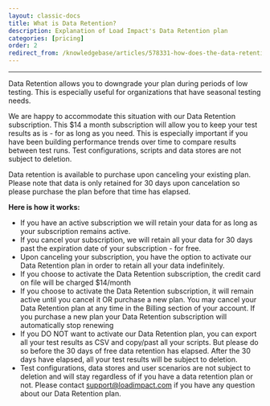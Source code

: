 ```yaml
---
layout: classic-docs
title: What is Data Retention?
description: Explanation of Load Impact's Data Retention plan
categories: [pricing]
order: 2
redirect_from: /knowledgebase/articles/578331-how-does-the-data-retention-subscription-work
---
```


***

Data Retention allows you to downgrade your plan during periods of low testing. This is especially useful for organizations that have seasonal testing needs.

We are happy to accommodate this situation with our Data Retention subscription. This $14 a month subscription will allow you to keep your test results as is - for as long as you need. This is especially important if you have been building performance trends over time to compare results between test runs. Test configurations, scripts and data stores are not subject to deletion.

Data retention is available to purchase upon canceling your existing plan. Please note that data is only retained for 30 days upon cancelation so please purchase the plan before that time has elapsed.

**Here is how it works:**

- If you have an active subscription we will retain your data for as long as your subscription remains active.
- If you cancel your subscription, we will retain all your data for 30 days past the expiration date of your subscription - for free.
- Upon canceling your subscription, you have the option to activate our Data Retention plan in order to retain all your data indefinitely.
- If you choose to activate the Data Retention subscription, the credit card on file will be charged $14/month
- If you choose to activate the Data Retention subscription, it will remain active until you cancel it OR purchase a new plan. You may cancel your Data Retention plan at any time in the Billing section of your account. If you purchase a new plan your Data Retention subscription will automatically stop renewing
- If you DO NOT want to activate our Data Retention plan, you can export all your test results as CSV and copy/past all your scripts. But please do so before the 30 days of free data retention has elapsed. After the 30 days have elapsed, all your test results will be subject to deletion.
- Test configurations, data stores and user scenarios are not subject to deletion and will stay regardless of if you have a data retention plan or not.
Please contact support@loadimpact.com if you have any question about our Data Retention plan.
